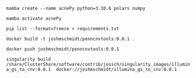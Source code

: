 `mamba create --name acnePy python=3.10.6 polars numpy`

`mamba activate acnePy`

`pip list --format=freeze > requirements.txt`

`docker build -t joshmschmidt/penncnvtools:0.0.1 .`

`docker push joshmschmidt/penncnvtools:0.0.1`

`singularity build /share/ClusterShare/software/contrib/jossch/singularity_images/illumina_gs_to_cnv:0.0.1  docker://joshmschmidt/illumina_gs_to_cnv:0.0.1`
